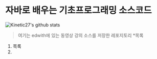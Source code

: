 # 자바로 배우는 기초프로그래밍 소스코드
![Kinetic27's github stats](https://github-readme-stats.vercel.app/api?username=cgseong&show_icons=true)
>여기는 edwith에 있는 동영상 강의 소스를 저장한 레포지토리
*목록
1. 목록
2. 
